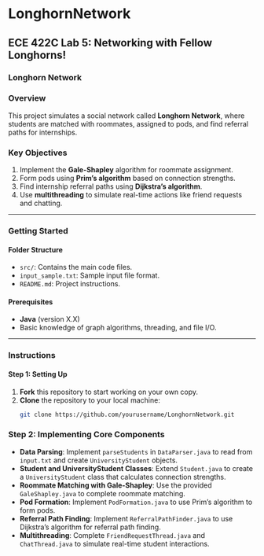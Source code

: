 # LonghornNetwork
## ECE 422C Lab 5: Networking with Fellow Longhorns!

### Longhorn Network

### Overview
This project simulates a social network called **Longhorn Network**, where students are matched with roommates, assigned to pods, and find referral paths for internships.

### Key Objectives
1. Implement the **Gale-Shapley** algorithm for roommate assignment.
2. Form pods using **Prim’s algorithm** based on connection strengths.
3. Find internship referral paths using **Dijkstra’s algorithm**.
4. Use **multithreading** to simulate real-time actions like friend requests and chatting.

---

### Getting Started

#### Folder Structure
- `src/`: Contains the main code files.
- `input_sample.txt`: Sample input file format.
- `README.md`: Project instructions.

#### Prerequisites
- **Java** (version X.X)
- Basic knowledge of graph algorithms, threading, and file I/O.

---

### Instructions

#### Step 1: Setting Up
1. **Fork** this repository to start working on your own copy.
2. **Clone** the repository to your local machine:
   ```bash
   git clone https://github.com/yourusername/LonghornNetwork.git

### Step 2: Implementing Core Components

- **Data Parsing**: Implement `parseStudents` in `DataParser.java` to read from `input.txt` and create `UniversityStudent` objects.
- **Student and UniversityStudent Classes**: Extend `Student.java` to create a `UniversityStudent` class that calculates connection strengths.
- **Roommate Matching with Gale-Shapley**: Use the provided `GaleShapley.java` to complete roommate matching.
- **Pod Formation**: Implement `PodFormation.java` to use Prim’s algorithm to form pods.
- **Referral Path Finding**: Implement `ReferralPathFinder.java` to use Dijkstra’s algorithm for referral path finding.
- **Multithreading**: Complete `FriendRequestThread.java` and `ChatThread.java` to simulate real-time student interactions.

